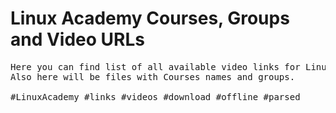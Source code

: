 # Linux Academy Courses, Groups and Video URLs

<pre>
Here you can find list of all available video links for Linux Academy.
Also here will be files with Courses names and groups.

#LinuxAcademy #links #videos #download #offline #parsed
</pre>
